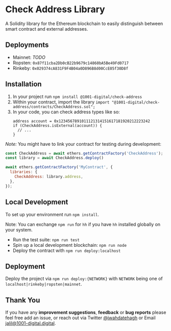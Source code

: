 # Check Address Library
A Solidity library for the Ethereum blockchain to easily distinguish between smart contract and external addresses.

## Deployments
- Mainnet: *TODO*
- Ropsten: `0x87f11cba2Db0cB22b9679c14860bA5Be49Fd0717`
- Rinkeby: `0x029374cA831F9F4B04a0D896B8d00CcE05f30D8f`

## Installation

1. In your project run `npm install @1001-digital/check-address`
2. Within your contract, import the library `import "@1001-digital/check-address/contracts/CheckAddress.sol";`
3. In your code, you can check address types like so: 
   ```solidity
   address account = 0x1234567891011121314151617181920212223242
   if (CheckAddress.isExternal(account)) { 
     // ...
   }
   ```

*Note:* You might have to link your contract for testing during development:
```js
const CheckAddress = await ethers.getContractFactory('CheckAddress');
const library = await CheckAddress.deploy()

await ethers.getContractFactory('MyContract', {
  libraries: {
    CheckAddress: library.address,
  },
});
```

## Local Development

To set up your environment run `npm install`.

Note: You can exchange `npm run` for `hh` if you have `hh` installed globally on your system.

- Run the test suite: `npm run test`
- Spin up a local development blockchain: `npm run node`
- Deploy the contract with `npm run deploy:localhost`

## Deployment

Deploy the project via `npm run deploy:{NETWORK}` with `NETWORK` being one of `localhost|rinkeby|ropsten|mainnet`.

## Thank You

If you have any **improvement suggestions**, **feedback** or **bug reports** please feel free add an issue, or reach out via Twitter [@jwahdatehagh](https://twitter.com/jwahdatehagh) or Email [jalil@1001-digital.digital](jalil@1001-digital.digital).
